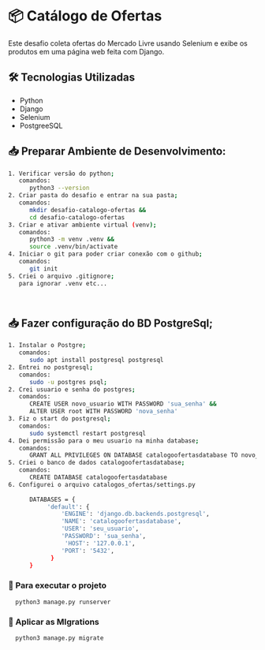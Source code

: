 # 📦 Catálogo de Ofertas

Este desafio coleta ofertas do Mercado Livre usando Selenium e exibe os produtos em uma página web feita com Django. 


## 🛠 Tecnologias Utilizadas
- Python 
- Django
- Selenium
- PostgreeSQL 

## 📥 Preparar Ambiente de Desenvolvimento:
```sh
1. Verificar versão do python;
   comandos:
      python3 --version
2. Criar pasta do desafio e entrar na sua pasta;
   comandos:
      mkdir desafio-catalogo-ofertas &&
      cd desafio-catalogo-ofertas
3. Criar e ativar ambiente virtual (venv);
   comandos:
      python3 -m venv .venv &&
      source .venv/bin/activate
4. Iniciar o git para poder criar conexão com o github;
   comandos:
      git init
5. Criei o arquivo .gitignore;
   para ignorar .venv etc...

  
```

## 📥  Fazer configuração do BD PostgreSql;
```sh
1. Instalar o Postgre;
   comandos:
      sudo apt install postgresql postgresql
2. Entrei no postgresql;
   comandos:
      sudo -u postgres psql;
2. Crei usuario e senha do postgres;
   comandos:
      CREATE USER novo_usuario WITH PASSWORD 'sua_senha' &&
      ALTER USER root WITH PASSWORD 'nova_senha'
3. Fiz o start do postgresql;
   comandos:
      sudo systemctl restart postgresql
4. Dei permissão para o meu usuario na minha database;
   comandos:
      GRANT ALL PRIVILEGES ON DATABASE catalogoofertasdatabase TO novo_usuario
5. Criei o banco de dados catalogoofertasdatabase;
   comandos:
      CREATE DATABASE catalogoofertasdatabase
6. Configurei o arquivo catalogos_ofertas/settings.py
   
      DATABASES = {
           'default': {
               'ENGINE': 'django.db.backends.postgresql',
               'NAME': 'catalogoofertasdatabase',
               'USER': 'seu_usuario',
               'PASSWORD': 'sua_senha',
                'HOST': '127.0.0.1',
               'PORT': '5432',
            }
      }
```
### 📌 Para executar o projeto
 
      python3 manage.py runserver

### 📌 Aplicar as MIgrations

      python3 manage.py migrate

